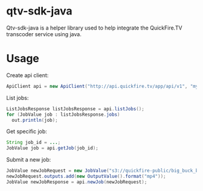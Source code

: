 qtv-sdk-java
============

Qtv-sdk-java is a helper library used to help integrate the QuickFire.TV transcoder service using java.

Usage
=====

Create api client:

```java
ApiClient api = new ApiClient("http://api.quickfire.tv/app/api/v1", "myusername", "mypassword");
```

List jobs:

```java
ListJobsResponse listJobsResponse = api.listJobs();
for (JobValue job : listJobsResponse.jobs)
  out.println(job);
```

Get specific job:

```java
String job_id = ...;
JobValue job = api.getJob(job_id);
```

Submit a new job:

```java
JobValue newJobRequest = new JobValue("s3://quickfire-public/big_buck_bunny_1080p_h264.mov");
newJobRequest.outputs.add(new OutputValue().format("mp4"));
JobValue newJobResponse = api.newJob(newJobRequest);
```
